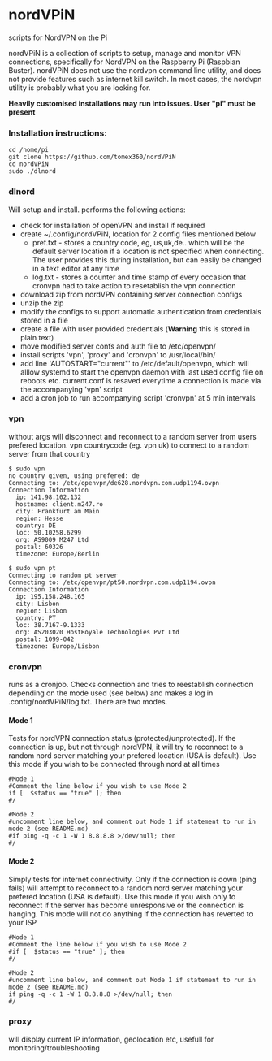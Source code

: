 # nordVPiN
 scripts for NordVPN on the Pi

nordVPiN is a collection of scripts to setup, manage and monitor VPN connections, specifically for NordVPN on the Raspberry Pi (Raspbian Buster). nordVPiN does not use the nordvpn command line utility, and does not provide features such as internet kill switch. In most cases, the nordvpn utility is probably what you are looking for. 

**Heavily customised installations may run into issues. User "pi" must be present**

### Installation instructions:
```
cd /home/pi
git clone https://github.com/tomex360/nordVPiN
cd nordVPiN
sudo ./dlnord
```

### dlnord
Will setup and install. performs the following actions:
- check for installation of openVPN and install if required
- create ~/.config/nordVPiN, location for 2 config files mentioned below
	- pref.txt - stores a country code, eg, us,uk,de.. which will be the default server location if a location is not specified when connecting. The user provides this during installation, but can easliy be changed in a text editor at any time
	- log.txt - stores a counter and time stamp of every occasion that  cronvpn had to take action to resetablish the vpn connection
- download zip from nordVPN containing server connection configs
- unzip the zip
- modify the configs to support automatic authentication from credentials stored in a file
- create a file with user provided credentials (**Warning** this is stored in plain text)
- move modified server confs and auth file to /etc/openvpn/
- install scripts 'vpn', 'proxy' and 'cronvpn' to /usr/local/bin/
- add line 'AUTOSTART="current"' to /etc/default/openvpn, which will alllow systemd to start the openvpn daemon with last used config file on reboots etc. current.conf is resaved everytime  a connection is made via the accompanying 'vpn' script
- add a cron job to run accompanying script 'cronvpn' at 5 min intervals


### vpn
without args will disconnect and reconnect to a random server from users prefered location. vpn countrycode (eg. vpn uk) to connect to a random server from that country 
```
$ sudo vpn 
no country given, using prefered: de
Connecting to: /etc/openvpn/de628.nordvpn.com.udp1194.ovpn
Connection Information
  ip: 141.98.102.132
  hostname: client.m247.ro
  city: Frankfurt am Main
  region: Hesse
  country: DE
  loc: 50.10258.6299
  org: AS9009 M247 Ltd
  postal: 60326
  timezone: Europe/Berlin
```

```
$ sudo vpn pt
Connecting to random pt server
Connecting to: /etc/openvpn/pt50.nordvpn.com.udp1194.ovpn
Connection Information
  ip: 195.158.248.165
  city: Lisbon
  region: Lisbon
  country: PT
  loc: 38.7167-9.1333
  org: AS203020 HostRoyale Technologies Pvt Ltd
  postal: 1099-042
  timezone: Europe/Lisbon

```
### cronvpn
runs as a cronjob. Checks connection and  tries to reestablish connection depending on the mode used (see below) and makes a log in .config/nordVPiN/log.txt. There are two modes. 

#### Mode 1
Tests for nordVPN connection status (protected/unprotected). If the connection is up, but not through nordVPN, it will try to reconnect to a random nord server matching your prefered location (USA is default). Use this mode if you wish to be connected through nord at all times 


```
#Mode 1 
#Comment the line below if you wish to use Mode 2
if [  $status == "true" ]; then
#/

#Mode 2 
#uncomment line below, and comment out Mode 1 if statement to run in mode 2 (see README.md)
#if ping -q -c 1 -W 1 8.8.8.8 >/dev/null; then
#/ 
```
#### Mode 2
Simply tests for internet connectivity. Only if the connection is down (ping fails) will attempt to reconnect to a random nord server matching your prefered location (USA is default). Use this mode if you wish only to reconnect if the server has become unresponsive or the connection is hanging. This mode will not do anything if the connection has reverted to your ISP


```
#Mode 1 
#Comment the line below if you wish to use Mode 2
#if [  $status == "true" ]; then
#/

#Mode 2 
#uncomment line below, and comment out Mode 1 if statement to run in mode 2 (see README.md)
if ping -q -c 1 -W 1 8.8.8.8 >/dev/null; then
#/ 
```


### proxy
will display current IP information, geolocation etc, usefull for monitoring/troubleshooting

